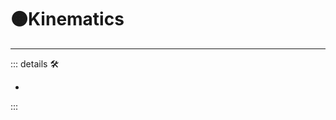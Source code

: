 # 🟠<motor>Kinematics</motor>

---

<!-- =================================================== -->
<!-- =================================================== -->
<!-- =================================================== -->
<!-- =================================================== -->
<!-- =================================================== -->
::: details 🛠

-

:::
